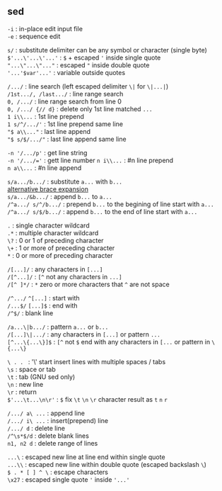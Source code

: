 sed
---

`-i` : in-place edit input file  
`-e` : sequence edit  

`s/` : substitute delimiter can be any symbol or character (single byte)  
`$'...\'...\'...'` : `$` + escaped `'` inside single quote  
`"...\"...\"..."` : escaped `"` inside double quote  
`'...'$var'...'` : variable outside quotes   
  
`/.../` : line search (left escaped delimiter `\|` for `\|...|`)  
`/1st.../, /last.../` : line range search  
`0, /.../` : line range search from line 0  
`0, /.../ {// d}` : delete only 1st line matched `...`  
`1 i\\...` : 1st line prepend  
`1 s/^/.../'` : 1st line prepend same line  
`"$ a\\..."` : last line append  
`"$ s/$/.../"` : last line append same line   

`-n '/.../p'` : get line string  
`-n '/.../='` : gett line number
`n i\\...` : #n line prepend  
`n a\\...` : #n line append  

`s/a.../b.../` : substitute `a...` with `b...`  
[alternative brace expansion](https://github.com/rern/tips/blob/master/bash/string_extract_edit.md)  
`s/a.../&b.../` : append `b...` to `a...`  
`/^a.../ s/^/b.../` : prepend `b...` to the begining of line start with `a...`  
`/^a.../ s/$/b.../` : append `b...` to the end of line start with `a...`  

`.` : single character wildcard  
`.*` : multiple character wildcard  
`\?` : 0 or 1 of preceding character  
`\+` : 1 or more of preceding character  
`*` : 0 or more of preceding character  

`/[...]/` : any characters in `[...]`  
`/[^...]/` : `[^` not any characters in `...]`  
`/[^ ]*/` : `*` zero or more characters that `^` are not space  

`/^.../` `^[...]` : start with  
`/...$/` `[...]$` : end with  
`/^$/` : blank line  

`/a...\|b.../` : pattern `a...` or `b...`  
`/[...]\|.../` : any characters in `[...]` or pattern `...`  
`[^...\{...\}]$` : `[^` not `$` end with any characters in `[...` or pattern in `\{...\}`

`\ . . ` : '\\' start insert lines with multiple spaces / tabs  
`\s` : space or tab  
`\t` : tab (GNU sed only)  
`\n` : new line  
`\r` : return  
`$'...\t...\n\r'` : `$` fix `\t` `\n` `\r` character result as `t` `n` `r`  

`/.../ a\ ...` : append line  
`/.../ i\ ...` : insert(prepend) line  
`/.../ d` : delete line  
`/^\s*$/d` : delete blank lines  
`n1, n2 d` : delete range of lines  

`...\` : escaped new line at line end within single quote  
`...\\` : escaped new line within double quote (escaped backslash `\`)  
`$ . * [ ] ^ \` : escape characters  
`\x27` : escaped single quote `'` inside `'...'`  
